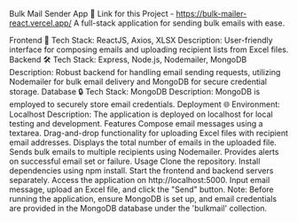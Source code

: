 Bulk Mail Sender App 📧
Link for this Project -    https://bulk-mailer-react.vercel.app/
A full-stack application for sending bulk emails with ease.

Frontend 🚀
Tech Stack: ReactJS, Axios, XLSX
Description: User-friendly interface for composing emails and uploading recipient lists from Excel files.
Backend 🛠️
Tech Stack: Express, Node.js, Nodemailer, MongoDB
Description: Robust backend for handling email sending requests, utilizing Nodemailer for bulk email delivery and MongoDB for secure credential storage.
Database 🔒
Tech Stack: MongoDB
Description: MongoDB is employed to securely store email credentials.
Deployment 🌐
Environment: Localhost
Description: The application is deployed on localhost for local testing and development.
Features
Compose email messages using a textarea.
Drag-and-drop functionality for uploading Excel files with recipient email addresses.
Displays the total number of emails in the uploaded file.
Sends bulk emails to multiple recipients using Nodemailer.
Provides alerts on successful email set or failure.
Usage
Clone the repository.
Install dependencies using npm install.
Start the frontend and backend servers separately.
Access the application on http://localhost:5000.
Input email message, upload an Excel file, and click the "Send" button.
Note: Before running the application, ensure MongoDB is set up, and email credentials are provided in the MongoDB database under the 'bulkmail' collection.
